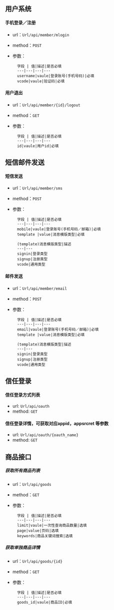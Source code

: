 ## 用户系统
#### 手机登录／注册

- url：`Url/api/member/mlogin`

- method：`POST`

- 参数：

		字段 | 值|描述|是否必填
		---|---|---|---
		username|vaule|登录账号(手机号码)|必填
		vcode|vaule|验证码|必填
		
		
#### 用户退出

- url：`Url/api/member/{id}/logout`

- method：`GET`

- 参数：

		字段 | 值|描述|是否必填
		---|---|---|---
		id|vaule|用户id|必填	
		
## 短信邮件发送

#### 短信发送	

- url：`Url/api/member/sms`

- method：`POST`

- 参数：

		字段 | 值|描述|是否必填
		---|---|---|---
		mobile|vaule|登录账号(手机号码／邮箱)|必填
		template |value|消息模版类型|必填
		
		(template)消息模版类型|描述
		---|---
		signin|登录类型
		signup|注册类型
		vcode|通用类型
		
#### 邮件发送	

- url：`Url/api/member/email`

- method：`POST`

- 参数：

		字段 | 值|描述|是否必填
		---|---|---|---
		email|vaule|登录账号(手机号码／邮箱)|必填
		template |value|消息模版类型|必填
		
		(template)消息模版类型|描述
		---|---
		signin|登录类型
		signup|注册类型
		vcode|通用类型
	
    
## 信任登录
#### 信任登录方式列表

- url: `Url/api/oauth`
- method: `GET`

#### 信任登录详情，可获取对应appid，appsrcret 等参数
- url: `Url/api/oauth/{oauth_name}`
- method: `GET`

## 商品接口

##### 获取所有商品列表

- url：`Url/api/goods`

- method：`GET`

- 参数：

		字段 | 值|描述|是否必填
		---|---|---|---
		limit|vaule|一次性查询商品数量|选填
		page|value|页码|选填
		keywords|商品关键词搜索|选填
		
		
		
##### 获取单独商品详情

- url：`Url/api/goods/{id}`

- method：`GET`

- 参数：

		字段 | 值|描述|是否必填
		---|---|---|---
		goods_id|vaule|商品ID|必填
		
		


